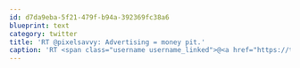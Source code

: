 ```yaml
---
id: d7da9eba-5f21-479f-b94a-392369fc38a6
blueprint: text
category: twitter
title: 'RT @pixelsavvy: Advertising = money pit.'
caption: 'RT <span class="username username_linked">@<a href="https://twitter.com/pixelsavvy" title="pixel savvy">pixelsavvy</a></span>: Advertising = money pit.'
---
```

